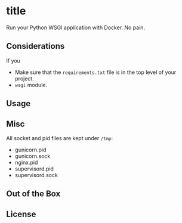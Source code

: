 # title


Run your Python WSGI application with Docker. No pain.




## Considerations

If you 


- Make sure that the ```requirements.txt``` file is in the top level of your project.
- ```wsgi``` module.


## Usage


## Misc

All socket and pid files are kept under ```/tmp```:

- gunicorn.pid
- gunicorn.sock
- nginx.pid
- supervisord.pid
- supervisord.sock




## Out of the Box


## License